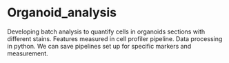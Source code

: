 # Organoid_analysis

Developing batch analysis to quantify cells in organoids sections with different stains. Features measured in cell profiler pipeline.  Data processing in python.
We can save pipelines set up for specific markers and measurement. 
